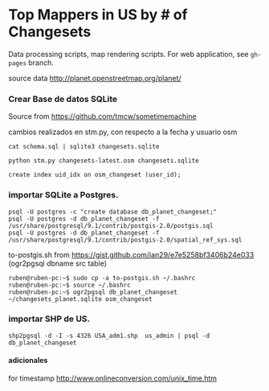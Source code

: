Top Mappers in US by # of Changesets
====================================

Data processing scripts, map rendering scripts. For web application, see `gh-pages` branch.

source data  http://planet.openstreetmap.org/planet/

### Crear Base de datos SQLite

Source from https://github.com/tmcw/sometimemachine

cambios realizados en stm.py, con respecto a la fecha y usuario osm

	cat schema.sql | sqlite3 changesets.sqlite

	python stm.py changesets-latest.osm changesets.sqlite

 	create index uid_idx on osm_changeset (user_id);

### importar SQLite a Postgres.

	psql -U postgres -c "create database db_planet_changeset;"
	psql -U postgres -d db_planet_changeset -f /usr/share/postgresql/9.1/contrib/postgis-2.0/postgis.sql
	psql -U postgres -d db_planet_changeset -f /usr/share/postgresql/9.1/contrib/postgis-2.0/spatial_ref_sys.sql

to-postgis.sh from https://gist.github.com/ian29/e7e5258bf3406b24e033
(ogr2pgsql dbname src table)

	ruben@ruben-pc:~$ sudo cp -a to-postgis.sh ~/.bashrc
	ruben@ruben-pc:~$ source ~/.bashrc
	ruben@ruben-pc:~$ ogr2pgsql db_planet_changeset ~/changesets_planet.sqlite osm_changeset



### importar SHP de US.

	shp2pgsql -d -I -s 4326 USA_adm1.shp  us_admin | psql -d db_planet_changeset

#### adicionales

for timestamp
http://www.onlineconversion.com/unix_time.htm

